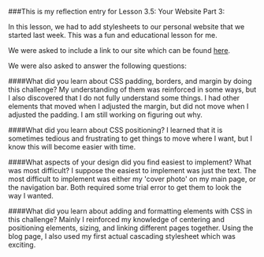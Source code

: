 ###This is my reflection entry for Lesson 3.5: Your Website Part 3:

In this lesson, we had to add stylesheets to our personal website that we started last week.  This was a fun and educational lesson for me.

We were asked to include a link to our site which can be found [here](jamesponeal.github.io).

We were also asked to answer the following questions:

####What did you learn about CSS padding, borders, and margin by doing this challenge?
My understanding of them was reinforced in some ways, but I also discovered that I do not fully understand some things.  I had other elements that moved when I adjusted the margin, but did not move when I adjusted the padding.  I am still working on figuring out why.

####What did you learn about CSS positioning?
I learned that it is sometimes tedious and frustrating to get things to move where I want, but I know this will become easier with time.

####What aspects of your design did you find easiest to implement? What was most difficult?
I suppose the easiest to implement was just the text.  The most difficult to implement was either my 'cover photo' on my main page, or the navigation bar.  Both required some trial error to get them to look the way I wanted.

####What did you learn about adding and formatting elements with CSS in this challenge?
Mainly I reinforced my knowledge of centering and positioning elements, sizing, and linking different pages together.  Using the blog page, I also used my first actual cascading stylesheet which was exciting.

